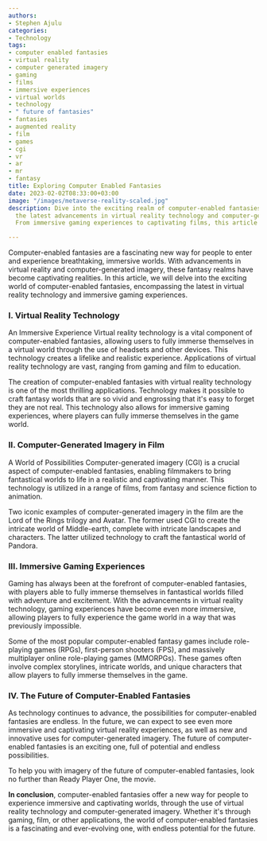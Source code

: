 ```yaml
---
authors:
- Stephen Ajulu
categories:
- Technology
tags:
- computer enabled fantasies
- virtual reality
- computer generated imagery
- gaming
- films
- immersive experiences
- virtual worlds
- technology
- " future of fantasies"
- fantasies
- augmented reality
- film
- games
- cgi
- vr
- ar
- mr
- fantasy
title: Exploring Computer Enabled Fantasies
date: 2023-02-02T08:33:00+03:00
image: "/images/metaverse-reality-scaled.jpg"
description: Dive into the exciting realm of computer-enabled fantasies and discover
  the latest advancements in virtual reality technology and computer-generated imagery.
  From immersive gaming experiences to captivating films, this article covers it all.

---
```

Computer-enabled fantasies are a fascinating new way for people to enter and experience breathtaking, immersive worlds. With advancements in virtual reality and computer-generated imagery, these fantasy realms have become captivating realities. In this article, we will delve into the exciting world of computer-enabled fantasies, encompassing the latest in virtual reality technology and immersive gaming experiences.

### I. Virtual Reality Technology

An Immersive Experience Virtual reality technology is a vital component of computer-enabled fantasies, allowing users to fully immerse themselves in a virtual world through the use of headsets and other devices. This technology creates a lifelike and realistic experience. Applications of virtual reality technology are vast, ranging from gaming and film to education.

The creation of computer-enabled fantasies with virtual reality technology is one of the most thrilling applications. Technology makes it possible to craft fantasy worlds that are so vivid and engrossing that it's easy to forget they are not real. This technology also allows for immersive gaming experiences, where players can fully immerse themselves in the game world.

### II. Computer-Generated Imagery in Film

A World of Possibilities Computer-generated imagery (CGI) is a crucial aspect of computer-enabled fantasies, enabling filmmakers to bring fantastical worlds to life in a realistic and captivating manner. This technology is utilized in a range of films, from fantasy and science fiction to animation.

Two iconic examples of computer-generated imagery in the film are the Lord of the Rings trilogy and Avatar. The former used CGI to create the intricate world of Middle-earth, complete with intricate landscapes and characters. The latter utilized technology to craft the fantastical world of Pandora.

### III. Immersive Gaming Experiences

Gaming has always been at the forefront of computer-enabled fantasies, with players able to fully immerse themselves in fantastical worlds filled with adventure and excitement. With the advancements in virtual reality technology, gaming experiences have become even more immersive, allowing players to fully experience the game world in a way that was previously impossible.

Some of the most popular computer-enabled fantasy games include role-playing games (RPGs), first-person shooters (FPS), and massively multiplayer online role-playing games (MMORPGs). These games often involve complex storylines, intricate worlds, and unique characters that allow players to fully immerse themselves in the game.

### IV. The Future of Computer-Enabled Fantasies

As technology continues to advance, the possibilities for computer-enabled fantasies are endless. In the future, we can expect to see even more immersive and captivating virtual reality experiences, as well as new and innovative uses for computer-generated imagery. The future of computer-enabled fantasies is an exciting one, full of potential and endless possibilities.

To help you with imagery of the future of computer-enabled fantasies, look no further than Ready Player One, the movie.

**In conclusion**, computer-enabled fantasies offer a new way for people to experience immersive and captivating worlds, through the use of virtual reality technology and computer-generated imagery. Whether it's through gaming, film, or other applications, the world of computer-enabled fantasies is a fascinating and ever-evolving one, with endless potential for the future.
